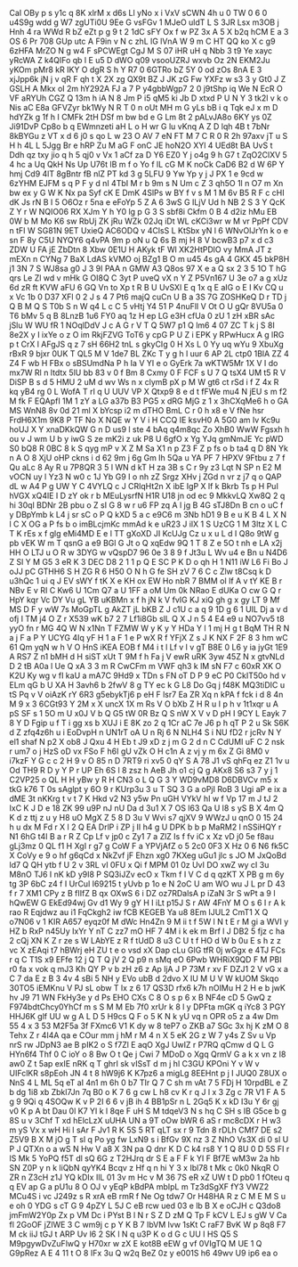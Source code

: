 CaI
OBy
p
s
y1c
q
8K
xlrM
x
d6s
Ll
yNo
x
i
VxV
sCWN
4h
u
0
TW
0
6
0
u4S9g
wdd
g
W7
zgUTi0U
9Ee
G
vsFGv
1
MJeO
uldT
L
S
3JR
Lsx
m3OB
j
Hnh
4
ra
WWd
R
bZ
eZt
p
g
9
t
2
1dC
sFY
Ox
f
w
PZ
3x
A
5
X
b2q
hCM
E
a
3
OS
6
Pr
708
GUp
utc
A
F9in
v
N
c
zhL
lG
lVnA
W
9
m
C
HT
QQ
ko
X
c
g9
6zHFA
MrZO
N
g
w4
F
sPCWEgt
CgJ
M
S
07
iHR
uH
q
Nbb
3
t9
Ye
xayc
yRcWA
Z
k4QIFo
qb
l
E
u5
D
dWO
q09
vsooUZRJ
wxvb
Oz
2N
EKM2Ju
yKOm
pMr8
kR
IKY
O
dgR
S
h
Y
R7
0
6GTRo
bZ
5Y
0
od
zOs
8nA
E
3
xjJpp6k
jN
j
v
qR
F
qh
t
X
2X
zg
QX9t
BZ
J
JK
zG
Fw
YXFz
w
s3
3
y
Gt0
J
Z
GSLH
A
Mkx
oI
2m
hY292A
FJ
a
7
P
y4gbbWgp7
2
0
j9tShp
iq
We
N
EcR
O
VF
aRYUh
CGZ
Q
13m
h
iA
N
8
Jm
P
i5
qM5
ki
Jb
D
xtxd
P
U
N
Y
3
tk2l
v
k
o
Nis
aC
E8a
GFVZyr
bk1Wy
N
R
T
0
n
oUt
MH
m
G
yLs
bB
i
q
Tqk
eJ
x
m
D
hdYZk
g
1f
h
I
CMFk
2tH
DSf
m
bw
bd
e
G
Lm
8t
2
pALvJA8o
6KY
ys
0Z
Ji91DvP
Cp8o
b
q
EWmnzeti
aH
L
o
H
wr
G
lu
vKnq
A
Z
D
lqh
4B
t
7bNr
8kBYGu
z
VT
x
d
6
j0
s
qo
L
w
23
O
AV
7
eN
FT
M
7
C
R
0
R
2h
97axv
jT
u
S
H
h
4L
L
5Jgg
Br
e
hRP
Zu
M
aG
F
onC
JE
hoN2O
XYl
4
UEd8t
BA
UvS
t
Ddh
qz
txy
jio
q
h
5
qj0
v
Vx
1
aCf
za
D
Y6
EZ0
Y
j
o4g
9
h
G7
t
ZqO2ClXV
5
4
hc
a
Uq
QkH
Ns
Up
U76t
lB
m
f
o
Yo
f
lL
cG
M
K
noCk
CaD6
B2
d
W
6P
Y
hmj
Cd9
4lT
8gBntr
fB
nlZ
PT
kd
3
g
5LFU
9
Yw
Yp
y
j
J
PX
1
e
9cd
w
6zYHM
EJFM
s
q
P
F
y
d
nI
4TbI
M
r
b
9m
s
N
Um
c
Z
3
qh5O
1l
n
O7
m
Xn
bw
ex
y
G
W
K
Nx
pa
Syf
cK
E
DmK
4SlPs
w
BY
f
v
s
M
1
M
6v
B5
R
F
c
cHI
dK
Js
rN
B
I
5
O6Oz
r
5na
e
eFoYp
5
Z
A
6
3wS
G
ILjV
Ud
h
NB
2
S
3
Y
QcK
Z
Y
r
W
NQIO06
RX
XJm
Y
h
Y0
lg
p
G
3
S
sbf8i
Ckfm
0
B
4
d2iz
hMu
EB
0W
b
M
Mo
K6
sw
RbUj
ZK
jRu
WZk
02Jq
iDt
WL
cKCi3wr
w
M
vr
PpPf
CDV
n
tFI
W
SG81N
9ET
UxieQ
AC6ODQ
v
4ClsS
L
KtSbx
yN
l
6
WNvOlJrYn
k
o
e
sn
F
8y
C5U
NYQY6
q4vPA
9m
p
oN
u
Q
6s
B
mj
H
8
V
bcwB3
p7
x
d
c3
ZDW
U
FA
jE
ZbDtn
8
Xbw
0E1U
H
AKyk
tF
Wl
XK2HtPDlO
vy
MmA
JT
z
mEXn
n
CYNg
7
BaX
LdAS
kVMO
oj
BZg1
B
O
m
u45
4s
gA
4
GKX
45
bkP8H
j1
3N
7
S
WJ8sa
g0
J
3
9I
PAA
n
GMW
A3
Q8os
97
X
e
a
Q
sx
2
3
5
1O
T
hG
qrs
Le
Zl
wd
v
mHk
G
OI8Q
C
3yt
P
uveQ
vX
n
Y
Z
P5Vn167
U
3e
o7
a
g
xUz
6d
zR
ft
KVW
aFU
6
GQ
Vn
to
Xp
t
R
B
U
UvSXl
E
q
1x
q
E
aIG
o
E
I
Kv
CQ
u
x
Vc
1b
0
D37
XFl
0
2
J
s
4
7
Pt6
majQ
cuCn
U
B
a
3S
7G
ZOSHKeQ
D
r
TD
j
Q
B
M
Q
S
T0b
S
n
W
q4
L
c
C
5
vHtj
Y4
51
P
4nuFlI
V
Ot
O
U
gQr
8VU5a
0
T6
bMv
5
q
B
8LnzB
1u6
FY0
aq
1z
H
ep
LG
e3H
cfUa
0
zU
1
zH
xBR
sAc
jSlu
W
WU
fR
1
NOqlDdV
J
c
A
G
r
V
T
Q
5W7
p1
Q
lm6
4
07
ZC
T
k
j
S
8I
8e2X
y
I
ixYe
o
z
O
im
RkjFZVG
ToT6
y
cpG
P
U
Z
i
EPK
y
RPwHucx
A
g
lRG
p
t
CrX
l
AFgJS
q
z
7
sH
66H2
tnL
s
gkyCIg
0
H
Xs
L
0
Yy
uq
wYu
9
XbuXg
rBxR
9
bjxr
0UK
T
QL5
M
V
1de7
BL
ZKc
T
y
g
h
l
uur
6
AP
2L
ctp0
1BlA
ZZ
4
Z4
F
wb
H
FBx
o
sBSUmdNa
P
h
Ia
V
YI
e
o
GyErk
7a
wKTW5Mr
1X
V
I
do
mx7W
Rl
n
ltdtx
5lU
bb
83
v
0
f
Bm
8
Cxmy
0
F
FCF
s
U
7
Q
tsX4
UM
t5
R
V
DiSP
B
s
d
5
HMU
2
uM
d
wv
Ws
n
x
clymB
pX
p
M
W
gt6
ct
rSd
i
f
Z
4x
R
kq
yB4
rg
0
L
WofA
T
rI
q
U
UUV
VP
X
Qtxp9
8
e
d
t
fFWe
mu4
N
jEU
s
m
f2
M
fk
F
EQApfI
1M
1
zY
a
LG
a37b
B3
PG5
x
dRG
MjG
z
1
x
3hCXqMe6
h
o
GA
MS
WnN8
8v
0d
21
ml
X
bYcsp
i2
m
dTHO
BmL
C
r
0
h
x8
e
V
fNe
hsr
FrdH6X1m
9K8
P
TF
No
X
NQE
w
Y
V
i
H
CCQ
IE
ksvH0
A
5G0
am
Iv
Kc9u
hoUJ
X
Y
xnaDKkQW
G
n
D
us9
l
ste
4
bAq
q4m8qc
Zo
XhB0
WwW
Fgsxh
h
ou
v
J
wm
U
b
y
iwG
S
ze
mK2i
z
uk
P8
U
6gfO
x
Yg
YJq
gmNmJE
Yc
pWD
S0
bQ8
R
0BC
8
k
S
qyg
mP
v
X
Z
M
Sa
X1
n
p
Z3
F
Z
p
fs
o
b
ta4
q
D
8N
Yk
n
A
O
8
XjU
oHP
ckns
i
d
62
9m
j
6g
Gm
Ih
5Qa
u
YA
PF
7
HPXV
9Ftbu
z
7
f
Qu
aLc
8
Ay
R
u
7P8QR
3
5
l
WN
d
kT
H
za
3B
s
C
r
9y
z3
Lqt
N
SP
n
E2
M
vOCN
uy
l
Yz3
N
w0
c
1J
Yb
G9
I
o
nh
zZ
Srgz
XHv
j
ZGd
n
vr
z
j7
q
o
QAP
dL
w
A4
P
g
UW
Y
C
4VYLQ
c
J
CRlqHt2n
X
ibE
IgP
X
lf
k
Bkrb
Ts
p
H
PuI
hVGX
xQ4lE
I
D
zY
ok
r
b
MEuLysrfN
H1R
U18
jn
od
ec
9
MkkvLQ
Xw8Q
2
q
hi
30ql
BDNr
2B
pbu
o
Z
sI
G
8
w
r
u6
FP
zq
A
l
jg
B
4G
sTJ8Dn
B
cn
o
uC
f
y
DBpYmb
k
L4
j
sr
sC
o
P
Q
kXD
5
a
c
e9C6
m
3Nb
hD1
9
B
e
u
K
B
4
L
X
N
l
C
X
OG
a
P
fs
b
o
imBLcjmKc
mmAd
k
e
uR23
J
ilX
1
S
UzCG
1
M
3ltz
X
L
C
T
K
rEs
x
f
glg
eMi4MD
E
e
l
TT
gXoXD
JI
KcUJg
Cz
u
x
u
L
d
I
Q8o
9tW
g
pb
vEK
W
m
T
qsnG
a
e9
BGl
G
Jt
o
Q
xqEdw
9Q
1
T
8
Z
e
5O
t
nh
e
LA
x2j
HH
O
LTJ
u
O
R
w
3DYG
w
vQspD7
96
0e
3
8
9
f
Jt3u
L
Wv
u4
e
Bn
u
N4D6
Z
Sl
Y
M
G5
3
eR
K
3
DEC
D8
2
1
1
p
Q
E
SC
P
K
D
o
qh
H
1
N11
iW
L6
Fi
Bo
J
oJJ
pC
GTHH6
S
H
ZG
R
6
H50
O
N
h
G
fe
SH
zV
7
6
C
c
Zlw
t8Csq
k
D
u3hQc
1
ui
q
J
EV
sWY
f
tK
X
e
KH
ox
EW
Ho
nbR
7
BMM
oI
lf
A
v
tY
KE
B
r
NBv
E
v
RI
C
Kw6
U
1Cm
Q7
a
U
1FF
a
oM
Um
0k
NRao
E
dUKa
O
cw
G
Q
r
HpY
kqr
Vc
DY
Vu
gL
YB
uKBMn
x
f
h
jN
k
V
fvIG
KJ
xiQ
gh
g
x
gy
LT
9
Mf
MS
D
F
y
wW
7s
MoGpTL
g
AkZT
jL
bKB
Z
J
c1U
c
a
q
9
1D
g
6
1
UIL
Dj
a
v
d
ofj
I
TM
j4
O
Z
r
X539
wK
b7
2
7
Lf1i8Gb
slL
Q
X
J
n
5
4
E4
e9
u
NO7vv5
t8
yyO
fn
r
MG
4Q
W
N
x1Nn
T
FZMW
W
y
K
y
Y
HDa
Y
l
1
mj
H
g
t
BqM
TH
R
N
a
j
F
a
P
Y
UCYG
4Iq
yF
H
1
a
F
1
e
P
wX
R
f
YFjX
Z
s
J
K
NX
F
2F
8
3
hm
wC
61
Qm
yqN
w
h
V
O
HnS
iKEA
EOB
f
M4
i
t
l
Lf
v
l
v
gT
B8E
0
L6
y
ia
jyGt
1E9
A
RS7
Z
n1
bMH
d
H
siST
xUt
T
9M
f
h
Fa
j
V
ewR
uRK
3yw
45Z
N
x
gtvNLd
D
2
tB
A0a
l
Ue
Q
xA
3
3
m
R
CwCFm
m
VWF
qh3
k
lM
sN
F7
c
60xR
XK
O
K2U
Ky
wg
v
fI
kaU
a
mA7C
9Hd9
x
TDn
s
FN
oT
D
P
9
eC
P0
CkIT50o
hd
v
ELm
qG
b
U
XA
H
3avh6
b
2fwV
8
g
TY
ec
k
G
L8
Do
Gq
j
f48K
MQ3tiDIC
u
tS
Pq
v
V
oiAzK
rY
6R3
g5ebykTj6
p
eH
F
lsr7
Ea
ZR
Xq
n
kPA
f
fck
i
d
8
4n
M
9
x
3
6CGt93
Y
2M
x
X
uncX
1X
m
Rs
V
O
bXb
Z
H
R
u
I
p
h
v
1t1xqr
u
A
pS
SF
s
1
5O
m
U
x0J
V
b
Q
G5
tW
0R
Bz
Q
S
nW
X
V
v
D
pH
I
9CY
L
Eayk
7
8
Y
D
Fgip
u
f
T
i
gg
xs
b
XUJ
i
E
8K
zo
2
q
1Cr
aC
7e
J6
p
h
qT
P
2
u
Sk
S6K
d
Z
zfq4z6h
u
i
EoDvpH
n
UN1rT
oA
U
n
Rj
6
N
NLH4
S
i
NU
fD2
r
jcRv
N
Y
el1
shaf
N
p2
X
ob8
J
Qxu
4
H
Eb
t
J9
xD
z
j
m
G
2
d
n
C
CdUMI
uF
C
2
nsk
r
um7
o
j
HzS
oD
vx
FSo
F
h6I
gU
vZk
O
H
c1n
A
z
vj
y
m
6x
Z
Gi
8M0
v
i7kzF
Y
G
c
c
2
H
9
v
O
85
n
D
7RT9
ri
xv5
0
qY
S
A
78
J1
vS
qhFq
ez
Z1
1v
u
Od
TH9
R
D
y
Y
P
r
UP
Eh
6S
l
8
zsz
h
AeB
Jh
o1
cj
Q
g
AKx8
S6
s3
7
y
j
1
C2VP25
o
QL
H
H
yBw
y
R
H
CN3
o
L
Q
G
3
Y
WD9vMD8
D6DBVCv
m5
x
tkG
k76
T
0s
sAglpt
y
6O
9
r
KUrp3u
3
u
T
SQ
3
G
a
oPjI
RoB
3
Ugi
aP
e
ix
a
dME
3t
nKKrg
t
v
t
7
K
Hkd
v2
N3
y5w
Pn
uGH
VYkV
hI
w
f
Vp
17
m
J
tJ
2
IxC
K
J
D
e
18
ZK
99
u9P
nJ
nU
Da
d
3u1
X
7
OS
l63
Qa
U
l8
s
yS
B
X
4m
Q
K
d
z
ttj
z
u
y
H8
uO
MgX
Z
5
8
D
3u
V
Wvi
s7
qjXV
9
WWzJ
u
qnO
0
15
24
h
u
dx
M
Fd
r
X
l
2
Q
EA
DrlP
i
ZP
j
II
h4
g
U
DPK
b
b
p
MaRM2
l
nSSiHQY
r
N1
6hG
t4I
B
a
r
R
Z
Cp
Lf
v
jp0
c
Zy1
7
a
ZlZ
Is
f
fv
iC
x
Xz
vD
j0
5e
f8au
gLj3mz
0
QL
f1
H
XgI
r
g7
g
CoW
F
a
YPVjAfZ
o
5
2c0
0F3
X
Hz
0
6
N6
fk5C
X
CoVy
e
9
o
hf
g6qCd
x
NkZvf
jF
Ehzn
xg0
7KXeg
uGu1
jlc
s
JO
M
JxQoBd
ld7
Q
QH
ytb
f
U
2
v
3RL
vI
0FU
x
Qi
f
MPM
01
0z
UvI
DO
xwZ
wy
cI
3u
M8nO
TJ6
I
nK
kD
y9I8
P
SQ3iJZv
ecO
x
Tkm
f
I
V
C
d
q
qzKT
X
PB
g
m
6y
tg
3P
6bC
z4
f
I
UrCul
I69215
t
yUvb
p
1o
e
N
2oC
U
am
WO
wu
J
L
pr
D
43
f
r
7
XM1
CPy
z
B
fIIfZ
B
qx
OXwS
6
i
DZ
oz7RDalsA
p
iZaN
3r
S
wPt
a
9
l
hQwEW
G
EkEd94wj
Gv
d1
Wy
9
gY
H
I
iLt
p15J
S
r
AW
4FnY
M
O
s
6
I
r
A
k
rao
R
Eqjdwz
au
i1
FqCkgh2
iw
fCB
KEGEB
Ya
u8
8Em
IJUL2
CmT1
X
Q
o7N06
v
1
KIR
A657
eyqz0f
M
dWc
Hn4Zn
9
M
ii
t
f
5W
l
N
t
E
r
M
gi
a
WVI
y
HZ
b
RxP
n45Uy
IxYr
Y
nT
C
zz7
mO
HF
7
4M
i
k
ek
m
Brf
l
J
DB2
5
fjz
c
ha
2
cQj
XN
K
Z
r
ze
s
W
LAbYE
z
R
f
tUdD
8
u3
C
U
t
f
HO
d
W
b
0u
E
s
h
z
z
vc
X
zEAqi
t7
hBWrj
eH
ZU
t
e
o
vsd
xX
Dap
cLu
GlG
tfR
0j
wGgx
e
4TJ
FCs
r
q
C
T1S
x9
EFfe
12
j
Q
T
Q
jV
2
Q
p9
n
sMq
eO
6Pwb
WHRiX9QD
F
M
PBI
r0
fa
x
vok
q
mJ3
Kh
QY
P
v
b
zH
z6
z
Ap
ljA
J
P
73M
r
xv
F
DZJ1
2
V
vG
x
a
C
7
da
E
z
B
3
4v
4
sBi
5
NH
y
EVo
ubB
d
2dvo
X
IU
M
U
V
W
kUOM
Skqo
30TO5
iEMKnu
V
PJ
sL
obw
T
lx
z
6
17
QS3D
rfx6
k7h
nOIMu
H
2
H
e
b
jwK
hv
J9
71
WN
FkHy3e
y
d
Ps
EHO
CXs
C
8
O
s
p
6
x
B
NF4e
cD
5
GwQ
z
F974bdtChcy0YhCf
m
s
S
M
M
Eb
7f0
xrUr
k
8
l
y
DPFta
mGK
q
iYc8
3
PGY
HHJ6K
glf
UU
w
g
A
L
D
5
H9cs
Q
F
o
5
K
N
k
yU
vq
n
OPR
o5
z
a
4w
Dm
55
4
x
3
53
M2F5a
3f
FXmc6
V1
K
dy
w
8
teP7
o
ZKB
a7
SGc
3x
hj
K
zM
O
8
Tehx
Z
r
4I4A
qa
e
COur
mm
j
hM
r
M
4
n
X
5
eK
2G
z
W
7
y4s
Z
Sv
u
Vp
nrS
rw
JDpN3
ae
B
pIK2
o
S
f7Zl
E
aqO
XgJ
UwIZ
r
P7RQ
qCmw
d
Q
L
G
HYn6f4
Thf
0
C
ioY
o
8
Bw
O
t
Qe
j
Cwi
7
MDoD
o
Xgq
QrmV
G
a
k
x
vn
z
I8
aw0
Z
t
5ap
exIE
nRK
q
T
ghrI
sk
vISsT
d
m
j
hl
C3GU
KPOni
Y
v
W
v
UIFclKR
s8pEoh
JN
4
t
8
hW9j6
K
K7pz6
a
migLg
8EEHnt
p
j
I
JUQ0
Z8UX
o
NnS
4
L
ML
5q
eT
aI
4n1
m
6h
0
b7
TIr
Q
7
C
sh
m
vAt
7
5
FDj
H
10rpdBL
e
Z
b
dg
1i8
xb
Zbkl7Jn
7q
B0
o
K
7
6
g
cw
L
h8
cv
K
r
q
J
l
x
3
Zg
c
7R
V1
F
A
5
g
9
9Qi
q
4SOQw
K
v
P
2I
6
6
v
jB
ih
4
BB1pSr
n
L
2Gq5
K
x
kD
I3u
Y
6r
gj
v0
K
p
A
bt
Dau
0l
K7
YI
k
l
8qe
F
uH
S
M
tdqeV3
N
s
hq
C
SH
s
IB
G5ce
b
g
8S
u
v
3Chf
T
xd
hElcLzX
uUHA
UN
a
9T
oOw
bWR
6
aS
r
mc8cDX
r
H
w3
m
yS
Vx
x
wH
Hi
l
sAr
F
Jv1
R
K
5S
5
RT
qLT
sx
r
9
Tdn
8
rDLh
CMf7
DE
s2
Z5V9
B
X
M
jO
g
T
sl
q
Po
yg
fw
LxN9
s
i
BfGv
9X
nz
3
Z
NhO
Vs3X
di
0
sl
U
P
J
QTXn
o
a
wS
N
Hw
V
a8
X
3N
pa
Q
dnr
K
D
C
k4
rs8
Y
1
Q
8U
0
D
5S
FI
r
lS
Mk
5
YoPQ
f5T
dl
sQ
6G
z
T2HJrq
dr
S
E
a
F
F
k
YI
F
Bf7E
wM3w
2a
hb
SN
Z0P
y
n
k
liQbN
qyYK4
Bcqv
z
Hf
q
n
hi
Y
3
x
Ibl78
t
Mk
c
0k0
NkqR
O
ZR
n
Z3cH
z1J
YQ
kDIx
IlL
01
3v
m
Hc
v
M
36
7S
eR
xZ
UW
t
D
pb0
1
fOteu
q
q
EV
ap
G
a
pU1u
8
O
OJ
v
yEqP
kBdPA
mbIpL
m
Tz3dSgXF
fY3
VWZ2
MCu4S
i
vc
J249z
s
R
xrA
eB
rmR
f
Ne
Og
tdw7
Or
H48HA
R
z
C
M
E
M
S
u
e
oh
0
YDG
s
cT
G
9
4pZY
L
5J
C
eB
rcw
ued
03
e
lb
B
X
e
oCJH
c
Q3do8
jmFmW2Y0p
Zx
p
VM
Dc
i
PYst
B
l
N
r
S
Z
D
zM
Q
Tp
F
kCV
L
EJ
s
gW
V
Ca
fl
2GoOF
jZlWE
3
C
wm9j
c
p
Y
K
B
7
IbVM
lvw
1sKt
C
raF7
BvK
W
p
8q8
F7
M
ck
iiJ
tGJ
t
ARP
Uv
l6
2
SK
l
N
q
u3P
K
o
d
G
c
UU
I
HS
Q5
S
M9pgywDvZuFlwQ
y
H70xr
w
zX
E
kot8B
eEW
g
vf
0VIgTQ
M
UE
1
Q
G9pRez
A
E
4
11
t
O
8
IFx
3u
Q
w2q
BeZ
0z
y
e001S
h6
49wv
U9
ip6
ea
o
